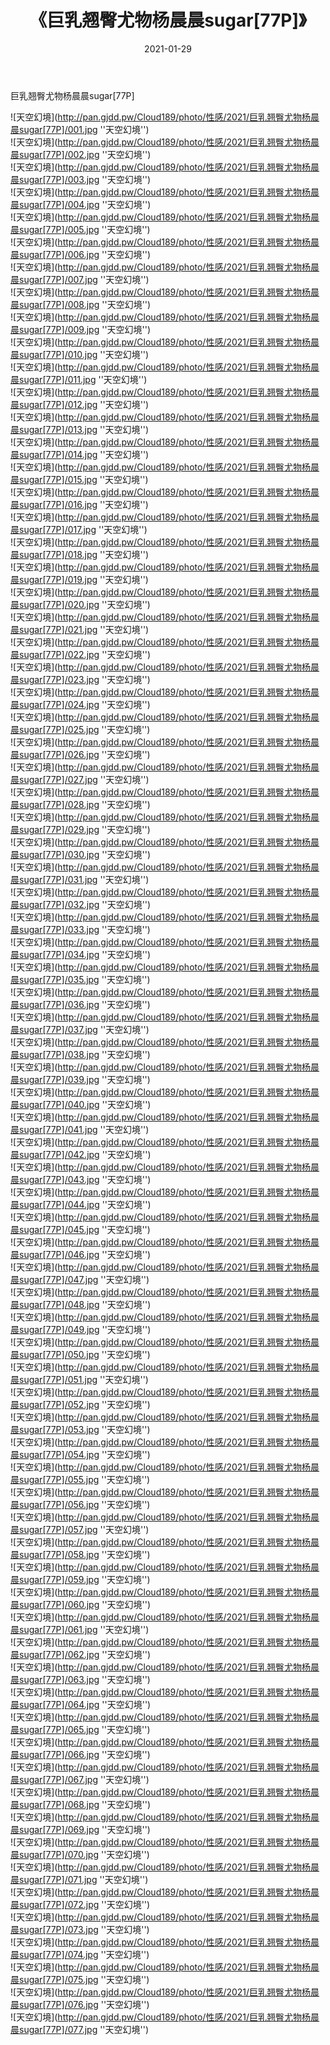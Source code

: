 ﻿---
layout: post
title:  《巨乳翘臀尤物杨晨晨sugar[77P]》
date:   2021-01-29
img: http://pan.gjdd.pw/Cloud189/photo/性感/2021/巨乳翘臀尤物杨晨晨sugar[77P]/000.jpg
categories: [美女, 性感, 泳衣]
---

巨乳翘臀尤物杨晨晨sugar[77P]



![天空幻境](http://pan.gjdd.pw/Cloud189/photo/性感/2021/巨乳翘臀尤物杨晨晨sugar[77P]/001.jpg ''天空幻境'') <br>
![天空幻境](http://pan.gjdd.pw/Cloud189/photo/性感/2021/巨乳翘臀尤物杨晨晨sugar[77P]/002.jpg ''天空幻境'') <br>
![天空幻境](http://pan.gjdd.pw/Cloud189/photo/性感/2021/巨乳翘臀尤物杨晨晨sugar[77P]/003.jpg ''天空幻境'') <br>
![天空幻境](http://pan.gjdd.pw/Cloud189/photo/性感/2021/巨乳翘臀尤物杨晨晨sugar[77P]/004.jpg ''天空幻境'') <br>
![天空幻境](http://pan.gjdd.pw/Cloud189/photo/性感/2021/巨乳翘臀尤物杨晨晨sugar[77P]/005.jpg ''天空幻境'') <br>
![天空幻境](http://pan.gjdd.pw/Cloud189/photo/性感/2021/巨乳翘臀尤物杨晨晨sugar[77P]/006.jpg ''天空幻境'') <br>
![天空幻境](http://pan.gjdd.pw/Cloud189/photo/性感/2021/巨乳翘臀尤物杨晨晨sugar[77P]/007.jpg ''天空幻境'') <br>
![天空幻境](http://pan.gjdd.pw/Cloud189/photo/性感/2021/巨乳翘臀尤物杨晨晨sugar[77P]/008.jpg ''天空幻境'') <br>
![天空幻境](http://pan.gjdd.pw/Cloud189/photo/性感/2021/巨乳翘臀尤物杨晨晨sugar[77P]/009.jpg ''天空幻境'') <br>
![天空幻境](http://pan.gjdd.pw/Cloud189/photo/性感/2021/巨乳翘臀尤物杨晨晨sugar[77P]/010.jpg ''天空幻境'') <br>
![天空幻境](http://pan.gjdd.pw/Cloud189/photo/性感/2021/巨乳翘臀尤物杨晨晨sugar[77P]/011.jpg ''天空幻境'') <br>
![天空幻境](http://pan.gjdd.pw/Cloud189/photo/性感/2021/巨乳翘臀尤物杨晨晨sugar[77P]/012.jpg ''天空幻境'') <br>
![天空幻境](http://pan.gjdd.pw/Cloud189/photo/性感/2021/巨乳翘臀尤物杨晨晨sugar[77P]/013.jpg ''天空幻境'') <br>
![天空幻境](http://pan.gjdd.pw/Cloud189/photo/性感/2021/巨乳翘臀尤物杨晨晨sugar[77P]/014.jpg ''天空幻境'') <br>
![天空幻境](http://pan.gjdd.pw/Cloud189/photo/性感/2021/巨乳翘臀尤物杨晨晨sugar[77P]/015.jpg ''天空幻境'') <br>
![天空幻境](http://pan.gjdd.pw/Cloud189/photo/性感/2021/巨乳翘臀尤物杨晨晨sugar[77P]/016.jpg ''天空幻境'') <br>
![天空幻境](http://pan.gjdd.pw/Cloud189/photo/性感/2021/巨乳翘臀尤物杨晨晨sugar[77P]/017.jpg ''天空幻境'') <br>
![天空幻境](http://pan.gjdd.pw/Cloud189/photo/性感/2021/巨乳翘臀尤物杨晨晨sugar[77P]/018.jpg ''天空幻境'') <br>
![天空幻境](http://pan.gjdd.pw/Cloud189/photo/性感/2021/巨乳翘臀尤物杨晨晨sugar[77P]/019.jpg ''天空幻境'') <br>
![天空幻境](http://pan.gjdd.pw/Cloud189/photo/性感/2021/巨乳翘臀尤物杨晨晨sugar[77P]/020.jpg ''天空幻境'') <br>
![天空幻境](http://pan.gjdd.pw/Cloud189/photo/性感/2021/巨乳翘臀尤物杨晨晨sugar[77P]/021.jpg ''天空幻境'') <br>
![天空幻境](http://pan.gjdd.pw/Cloud189/photo/性感/2021/巨乳翘臀尤物杨晨晨sugar[77P]/022.jpg ''天空幻境'') <br>
![天空幻境](http://pan.gjdd.pw/Cloud189/photo/性感/2021/巨乳翘臀尤物杨晨晨sugar[77P]/023.jpg ''天空幻境'') <br>
![天空幻境](http://pan.gjdd.pw/Cloud189/photo/性感/2021/巨乳翘臀尤物杨晨晨sugar[77P]/024.jpg ''天空幻境'') <br>
![天空幻境](http://pan.gjdd.pw/Cloud189/photo/性感/2021/巨乳翘臀尤物杨晨晨sugar[77P]/025.jpg ''天空幻境'') <br>
![天空幻境](http://pan.gjdd.pw/Cloud189/photo/性感/2021/巨乳翘臀尤物杨晨晨sugar[77P]/026.jpg ''天空幻境'') <br>
![天空幻境](http://pan.gjdd.pw/Cloud189/photo/性感/2021/巨乳翘臀尤物杨晨晨sugar[77P]/027.jpg ''天空幻境'') <br>
![天空幻境](http://pan.gjdd.pw/Cloud189/photo/性感/2021/巨乳翘臀尤物杨晨晨sugar[77P]/028.jpg ''天空幻境'') <br>
![天空幻境](http://pan.gjdd.pw/Cloud189/photo/性感/2021/巨乳翘臀尤物杨晨晨sugar[77P]/029.jpg ''天空幻境'') <br>
![天空幻境](http://pan.gjdd.pw/Cloud189/photo/性感/2021/巨乳翘臀尤物杨晨晨sugar[77P]/030.jpg ''天空幻境'') <br>
![天空幻境](http://pan.gjdd.pw/Cloud189/photo/性感/2021/巨乳翘臀尤物杨晨晨sugar[77P]/031.jpg ''天空幻境'') <br>
![天空幻境](http://pan.gjdd.pw/Cloud189/photo/性感/2021/巨乳翘臀尤物杨晨晨sugar[77P]/032.jpg ''天空幻境'') <br>
![天空幻境](http://pan.gjdd.pw/Cloud189/photo/性感/2021/巨乳翘臀尤物杨晨晨sugar[77P]/033.jpg ''天空幻境'') <br>
![天空幻境](http://pan.gjdd.pw/Cloud189/photo/性感/2021/巨乳翘臀尤物杨晨晨sugar[77P]/034.jpg ''天空幻境'') <br>
![天空幻境](http://pan.gjdd.pw/Cloud189/photo/性感/2021/巨乳翘臀尤物杨晨晨sugar[77P]/035.jpg ''天空幻境'') <br>
![天空幻境](http://pan.gjdd.pw/Cloud189/photo/性感/2021/巨乳翘臀尤物杨晨晨sugar[77P]/036.jpg ''天空幻境'') <br>
![天空幻境](http://pan.gjdd.pw/Cloud189/photo/性感/2021/巨乳翘臀尤物杨晨晨sugar[77P]/037.jpg ''天空幻境'') <br>
![天空幻境](http://pan.gjdd.pw/Cloud189/photo/性感/2021/巨乳翘臀尤物杨晨晨sugar[77P]/038.jpg ''天空幻境'') <br>
![天空幻境](http://pan.gjdd.pw/Cloud189/photo/性感/2021/巨乳翘臀尤物杨晨晨sugar[77P]/039.jpg ''天空幻境'') <br>
![天空幻境](http://pan.gjdd.pw/Cloud189/photo/性感/2021/巨乳翘臀尤物杨晨晨sugar[77P]/040.jpg ''天空幻境'') <br>
![天空幻境](http://pan.gjdd.pw/Cloud189/photo/性感/2021/巨乳翘臀尤物杨晨晨sugar[77P]/041.jpg ''天空幻境'') <br>
![天空幻境](http://pan.gjdd.pw/Cloud189/photo/性感/2021/巨乳翘臀尤物杨晨晨sugar[77P]/042.jpg ''天空幻境'') <br>
![天空幻境](http://pan.gjdd.pw/Cloud189/photo/性感/2021/巨乳翘臀尤物杨晨晨sugar[77P]/043.jpg ''天空幻境'') <br>
![天空幻境](http://pan.gjdd.pw/Cloud189/photo/性感/2021/巨乳翘臀尤物杨晨晨sugar[77P]/044.jpg ''天空幻境'') <br>
![天空幻境](http://pan.gjdd.pw/Cloud189/photo/性感/2021/巨乳翘臀尤物杨晨晨sugar[77P]/045.jpg ''天空幻境'') <br>
![天空幻境](http://pan.gjdd.pw/Cloud189/photo/性感/2021/巨乳翘臀尤物杨晨晨sugar[77P]/046.jpg ''天空幻境'') <br>
![天空幻境](http://pan.gjdd.pw/Cloud189/photo/性感/2021/巨乳翘臀尤物杨晨晨sugar[77P]/047.jpg ''天空幻境'') <br>
![天空幻境](http://pan.gjdd.pw/Cloud189/photo/性感/2021/巨乳翘臀尤物杨晨晨sugar[77P]/048.jpg ''天空幻境'') <br>
![天空幻境](http://pan.gjdd.pw/Cloud189/photo/性感/2021/巨乳翘臀尤物杨晨晨sugar[77P]/049.jpg ''天空幻境'') <br>
![天空幻境](http://pan.gjdd.pw/Cloud189/photo/性感/2021/巨乳翘臀尤物杨晨晨sugar[77P]/050.jpg ''天空幻境'') <br>
![天空幻境](http://pan.gjdd.pw/Cloud189/photo/性感/2021/巨乳翘臀尤物杨晨晨sugar[77P]/051.jpg ''天空幻境'') <br>
![天空幻境](http://pan.gjdd.pw/Cloud189/photo/性感/2021/巨乳翘臀尤物杨晨晨sugar[77P]/052.jpg ''天空幻境'') <br>
![天空幻境](http://pan.gjdd.pw/Cloud189/photo/性感/2021/巨乳翘臀尤物杨晨晨sugar[77P]/053.jpg ''天空幻境'') <br>
![天空幻境](http://pan.gjdd.pw/Cloud189/photo/性感/2021/巨乳翘臀尤物杨晨晨sugar[77P]/054.jpg ''天空幻境'') <br>
![天空幻境](http://pan.gjdd.pw/Cloud189/photo/性感/2021/巨乳翘臀尤物杨晨晨sugar[77P]/055.jpg ''天空幻境'') <br>
![天空幻境](http://pan.gjdd.pw/Cloud189/photo/性感/2021/巨乳翘臀尤物杨晨晨sugar[77P]/056.jpg ''天空幻境'') <br>
![天空幻境](http://pan.gjdd.pw/Cloud189/photo/性感/2021/巨乳翘臀尤物杨晨晨sugar[77P]/057.jpg ''天空幻境'') <br>
![天空幻境](http://pan.gjdd.pw/Cloud189/photo/性感/2021/巨乳翘臀尤物杨晨晨sugar[77P]/058.jpg ''天空幻境'') <br>
![天空幻境](http://pan.gjdd.pw/Cloud189/photo/性感/2021/巨乳翘臀尤物杨晨晨sugar[77P]/059.jpg ''天空幻境'') <br>
![天空幻境](http://pan.gjdd.pw/Cloud189/photo/性感/2021/巨乳翘臀尤物杨晨晨sugar[77P]/060.jpg ''天空幻境'') <br>
![天空幻境](http://pan.gjdd.pw/Cloud189/photo/性感/2021/巨乳翘臀尤物杨晨晨sugar[77P]/061.jpg ''天空幻境'') <br>
![天空幻境](http://pan.gjdd.pw/Cloud189/photo/性感/2021/巨乳翘臀尤物杨晨晨sugar[77P]/062.jpg ''天空幻境'') <br>
![天空幻境](http://pan.gjdd.pw/Cloud189/photo/性感/2021/巨乳翘臀尤物杨晨晨sugar[77P]/063.jpg ''天空幻境'') <br>
![天空幻境](http://pan.gjdd.pw/Cloud189/photo/性感/2021/巨乳翘臀尤物杨晨晨sugar[77P]/064.jpg ''天空幻境'') <br>
![天空幻境](http://pan.gjdd.pw/Cloud189/photo/性感/2021/巨乳翘臀尤物杨晨晨sugar[77P]/065.jpg ''天空幻境'') <br>
![天空幻境](http://pan.gjdd.pw/Cloud189/photo/性感/2021/巨乳翘臀尤物杨晨晨sugar[77P]/066.jpg ''天空幻境'') <br>
![天空幻境](http://pan.gjdd.pw/Cloud189/photo/性感/2021/巨乳翘臀尤物杨晨晨sugar[77P]/067.jpg ''天空幻境'') <br>
![天空幻境](http://pan.gjdd.pw/Cloud189/photo/性感/2021/巨乳翘臀尤物杨晨晨sugar[77P]/068.jpg ''天空幻境'') <br>
![天空幻境](http://pan.gjdd.pw/Cloud189/photo/性感/2021/巨乳翘臀尤物杨晨晨sugar[77P]/069.jpg ''天空幻境'') <br>
![天空幻境](http://pan.gjdd.pw/Cloud189/photo/性感/2021/巨乳翘臀尤物杨晨晨sugar[77P]/070.jpg ''天空幻境'') <br>
![天空幻境](http://pan.gjdd.pw/Cloud189/photo/性感/2021/巨乳翘臀尤物杨晨晨sugar[77P]/071.jpg ''天空幻境'') <br>
![天空幻境](http://pan.gjdd.pw/Cloud189/photo/性感/2021/巨乳翘臀尤物杨晨晨sugar[77P]/072.jpg ''天空幻境'') <br>
![天空幻境](http://pan.gjdd.pw/Cloud189/photo/性感/2021/巨乳翘臀尤物杨晨晨sugar[77P]/073.jpg ''天空幻境'') <br>
![天空幻境](http://pan.gjdd.pw/Cloud189/photo/性感/2021/巨乳翘臀尤物杨晨晨sugar[77P]/074.jpg ''天空幻境'') <br>
![天空幻境](http://pan.gjdd.pw/Cloud189/photo/性感/2021/巨乳翘臀尤物杨晨晨sugar[77P]/075.jpg ''天空幻境'') <br>
![天空幻境](http://pan.gjdd.pw/Cloud189/photo/性感/2021/巨乳翘臀尤物杨晨晨sugar[77P]/076.jpg ''天空幻境'') <br>
![天空幻境](http://pan.gjdd.pw/Cloud189/photo/性感/2021/巨乳翘臀尤物杨晨晨sugar[77P]/077.jpg ''天空幻境'') <br>